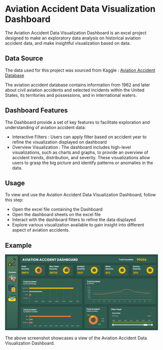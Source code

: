 
# Aviation Accident Data Visualization Dashboard

The Aviation Accident Data Visualization Dashboard is an excel project designed to make an exploratory data analysis on historical aviation accident data, and make insightful visualization based on data.



## Data Source
The data used for this project was sourced from Kaggle : [Aviation Accident Database](https://www.kaggle.com/datasets/khsamaha/aviation-accident-database-synopses)

The aviation accident database contains information from 1962 and later about civil aviation accidents and selected incidents within the United States, its territories and possessions, and in international waters.

## Dashboard Features

The Dashboard provide a set of key features to facilitate exploration and understanding of aviation accident data:

- Interactive Filters : Users can apply filter based on accident year to refine the visualization displayed on dashboard
- Overview Visualization : The dashboard includes high-level visualizations, such as charts and graphs, to provide an overview of accident trends, distribution, and severity. These visualizations allow users to grasp the big picture and identify patterns or anomalies in the data.
## Usage

To view and use the Aviation Accident Data Visualization Dashboard, follow this step:
- Open the excel file containing the Dashboard
- Open the dashboard sheets on the excel file
- Interact with the dashboard filters to refine the data displayed
- Explore various visualization available to gain insight into different aspect of aviation accidents.
## Example

![Dashboard](excel-dashboard.png)

The above screenshot showcases a view of the Aviation Accident Data Visualization Dashboard.